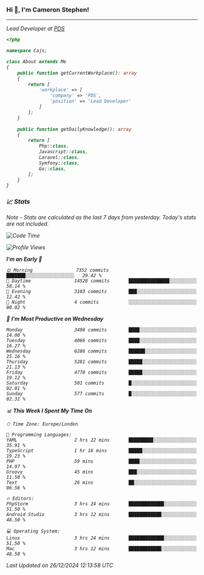 ### Hi 👋, I'm Cameron Stephen!
<hr>
<p><em>Lead Developer at <a href="https://prindatasolutions.co.uk">PDS</a></p>


```php
<?php

namespace Cajs;

class About extends Me
{
    public function getCurrentWorkplace(): array
    {
        return [
            'workplace' => [
                'company' => 'PDS',
                'position' => 'Lead Developer'
            ]
        ];
    }

    public function getDailyKnowledge(): array
    {
        return [
            Php::class,
            Javascript::class,
            Laravel::class,
            Symfony::class,
            Go::class,
        ];
    }
}
```

### 📈 Stats
<p><em>Note - Stats are calculated as the last 7 days from yesterday. Today's stats are not included.</em></p>


<!--START_SECTION:waka-->
![Code Time](http://img.shields.io/badge/Code%20Time-4%2C151%20hrs%2040%20mins-blue)

![Profile Views](http://img.shields.io/badge/Profile%20Views-0-blue)

**I'm an Early 🐤** 

```text
🌞 Morning                7352 commits        ███████░░░░░░░░░░░░░░░░░░   29.42 % 
🌆 Daytime                14528 commits       ███████████████░░░░░░░░░░   58.14 % 
🌃 Evening                3103 commits        ███░░░░░░░░░░░░░░░░░░░░░░   12.42 % 
🌙 Night                  4 commits           ░░░░░░░░░░░░░░░░░░░░░░░░░   00.02 % 
```
📅 **I'm Most Productive on Wednesday** 

```text
Monday                   3498 commits        ████░░░░░░░░░░░░░░░░░░░░░   14.00 % 
Tuesday                  4066 commits        ████░░░░░░░░░░░░░░░░░░░░░   16.27 % 
Wednesday                6286 commits        ██████░░░░░░░░░░░░░░░░░░░   25.16 % 
Thursday                 5281 commits        █████░░░░░░░░░░░░░░░░░░░░   21.13 % 
Friday                   4778 commits        █████░░░░░░░░░░░░░░░░░░░░   19.12 % 
Saturday                 501 commits         █░░░░░░░░░░░░░░░░░░░░░░░░   02.01 % 
Sunday                   577 commits         █░░░░░░░░░░░░░░░░░░░░░░░░   02.31 % 
```


📊 **This Week I Spent My Time On** 

```text
🕑︎ Time Zone: Europe/London

💬 Programming Languages: 
YAML                     2 hrs 22 mins       █████████░░░░░░░░░░░░░░░░   35.91 % 
TypeScript               1 hr 16 mins        █████░░░░░░░░░░░░░░░░░░░░   19.23 % 
PHP                      59 mins             ████░░░░░░░░░░░░░░░░░░░░░   14.97 % 
Groovy                   45 mins             ███░░░░░░░░░░░░░░░░░░░░░░   11.50 % 
Text                     26 mins             ██░░░░░░░░░░░░░░░░░░░░░░░   06.56 % 

🔥 Editors: 
PhpStorm                 3 hrs 24 mins       █████████████░░░░░░░░░░░░   51.50 % 
Android Studio           3 hrs 12 mins       ████████████░░░░░░░░░░░░░   48.50 % 

💻 Operating System: 
Linux                    3 hrs 24 mins       █████████████░░░░░░░░░░░░   51.50 % 
Mac                      3 hrs 12 mins       ████████████░░░░░░░░░░░░░   48.50 % 
```


 Last Updated on 26/12/2024 12:13:58 UTC
<!--END_SECTION:waka-->
